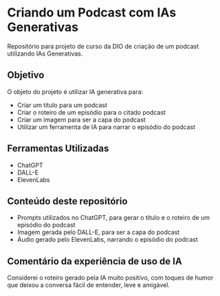 # Criando um Podcast com IAs Generativas

Repositório para projeto de curso da DIO de criação de um podcast utilizando IAs Generativas.

## Objetivo

O objeto do projeto é utilizar IA generativa para:

- Criar um título para um podcast
- Criar o roteiro de um episódio para o citado podcast
- Criar um imagem para ser a capa do podcast
- Utilizar um ferramenta de IA para narrar o episódio do podcast

## Ferramentas Utilizadas

- ChatGPT
- DALL-E
- ElevenLabs

## Conteúdo deste repositório

- Prompts utilizados no ChatGPT, para gerar o título e o roteiro de um episódio do podcast
- Imagem gerada pelo DALL-E, para ser a capa do podcast
- Áudio gerado pelo ElevenLabs, narrando o episódio do podcast

## Comentário da experiência de uso de IA

Considerei o roteiro gerado pela IA muito positivo, com toques de humor que deixou a conversa fácil de entender, leve e amigável.

  
